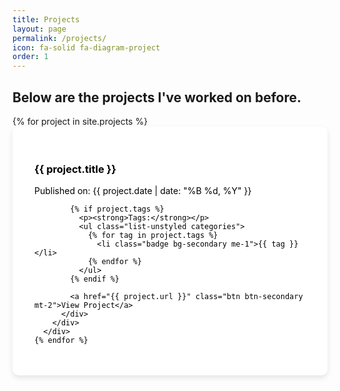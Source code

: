 ```yaml
---
title: Projects
layout: page
permalink: /projects/
icon: fa-solid fa-diagram-project
order: 1
---
```


## Below are the projects I've worked on before.

<div class="container mt-3">
  <div class="row">
    {% for project in site.projects %}
      <div class="col-md-4 mb-4">
        <div class="custom-card">
          <div class="custom-card-body">
            <h3 class="card-title">{{ project.title }}</h3>
            <p class="card-text">Published on: {{ project.date | date: "%B %d, %Y" }}</p>
            
            {% if project.tags %}
              <p><strong>Tags:</strong></p>
              <ul class="list-unstyled categories">
                {% for tag in project.tags %}
                  <li class="badge bg-secondary me-1">{{ tag }}</li>
                {% endfor %}
              </ul>
            {% endif %}
            
            <a href="{{ project.url }}" class="btn btn-secondary mt-2">View Project</a>
          </div>
        </div>
      </div>
    {% endfor %}
  </div>
</div>

<script>
  document.addEventListener("DOMContentLoaded", function () {
    const modeToggle = document.querySelector(".sidebar-bottom #mode-toggle");

    function applyTheme() {
      if (document.body.getAttribute("theme_mode") === "dark") {
        document.body.setAttribute("theme_mode", "light");
      } else {
        document.body.setAttribute("theme_mode", "dark");
      }
    }

    // Set default theme to dark if not already set
    if (!document.body.getAttribute("theme_mode")) {
      document.body.setAttribute("theme_mode", "dark");
    }

    modeToggle.addEventListener("click", applyTheme);
  });
</script>

<style>
  .custom-card {
    border-radius: 10px;
    box-shadow: 0 4px 8px rgba(0, 0, 0, 0.1);
    transition: transform 0.2s ease-in-out, box-shadow 0.2s ease-in-out;
    padding: 15px;
    background-color: var(--bs-card-bg, #fff);
    color: #000;
  }

  .custom-card:hover {
    transform: translateY(-5px);
    box-shadow: 0 6px 12px rgba(0, 0, 0, 0.15);
  }

  .custom-card-body {
    padding: 20px;
  }

  /* Dark Mode Styles (default theme) */
  [theme_mode="dark"] .custom-card {
    background-color: #333 !important;
    color: #ddd !important;
  }

  [theme_mode="dark"] .custom-card .card-title,
  [theme_mode="dark"] .custom-card .card-text,
  [theme_mode="dark"] .custom-card a {
    color: #fff !important;
  }

  [theme_mode="dark"] .custom-card .badge {
    background-color: #555 !important;
    color: #fff !important;
  }

  [theme_mode="dark"] .btn-secondary {
    background-color: #666 !important;
    border-color: #888 !important;
  }

  [theme_mode="dark"] .btn-secondary:hover {
    background-color: #777 !important;
  }

  /* Light Mode Styles */
  [theme_mode="light"] .custom-card {
    background-color: #fff !important;
    color: #000 !important;
  }

  [theme_mode="light"] .custom-card .card-title,
  [theme_mode="light"] .custom-card .card-text,
  [theme_mode="light"] .custom-card a {
    color: #000 !important;
  }

  [theme_mode="light"] .custom-card .badge {
    background-color: #ddd !important;
    color: #000 !important;
  }

  [theme_mode="light"] .btn-secondary {
    background-color: #007bff !important;
    border-color: #0056b3 !important;
  }

  [theme_mode="light"] .btn-secondary:hover {
    background-color: #0056b3 !important;
  }
</style>
